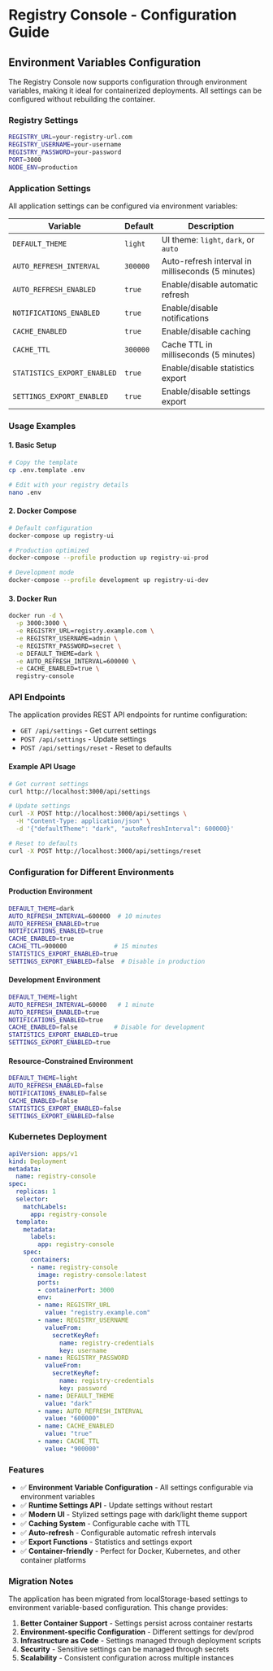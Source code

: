 # Registry Console - Configuration Guide

## Environment Variables Configuration

The Registry Console now supports configuration through environment variables, making it ideal for containerized deployments. All settings can be configured without rebuilding the container.

### Registry Settings

```bash
REGISTRY_URL=your-registry-url.com
REGISTRY_USERNAME=your-username
REGISTRY_PASSWORD=your-password
PORT=3000
NODE_ENV=production
```

### Application Settings

All application settings can be configured via environment variables:

| Variable | Default | Description |
|----------|---------|-------------|
| `DEFAULT_THEME` | `light` | UI theme: `light`, `dark`, or `auto` |
| `AUTO_REFRESH_INTERVAL` | `300000` | Auto-refresh interval in milliseconds (5 minutes) |
| `AUTO_REFRESH_ENABLED` | `true` | Enable/disable automatic refresh |
| `NOTIFICATIONS_ENABLED` | `true` | Enable/disable notifications |
| `CACHE_ENABLED` | `true` | Enable/disable caching |
| `CACHE_TTL` | `300000` | Cache TTL in milliseconds (5 minutes) |
| `STATISTICS_EXPORT_ENABLED` | `true` | Enable/disable statistics export |
| `SETTINGS_EXPORT_ENABLED` | `true` | Enable/disable settings export |

### Usage Examples

#### 1. Basic Setup
```bash
# Copy the template
cp .env.template .env

# Edit with your registry details
nano .env
```

#### 2. Docker Compose
```bash
# Default configuration
docker-compose up registry-ui

# Production optimized
docker-compose --profile production up registry-ui-prod

# Development mode
docker-compose --profile development up registry-ui-dev
```

#### 3. Docker Run
```bash
docker run -d \
  -p 3000:3000 \
  -e REGISTRY_URL=registry.example.com \
  -e REGISTRY_USERNAME=admin \
  -e REGISTRY_PASSWORD=secret \
  -e DEFAULT_THEME=dark \
  -e AUTO_REFRESH_INTERVAL=600000 \
  -e CACHE_ENABLED=true \
  registry-console
```

### API Endpoints

The application provides REST API endpoints for runtime configuration:

- `GET /api/settings` - Get current settings
- `POST /api/settings` - Update settings
- `POST /api/settings/reset` - Reset to defaults

#### Example API Usage

```bash
# Get current settings
curl http://localhost:3000/api/settings

# Update settings
curl -X POST http://localhost:3000/api/settings \
  -H "Content-Type: application/json" \
  -d '{"defaultTheme": "dark", "autoRefreshInterval": 600000}'

# Reset to defaults
curl -X POST http://localhost:3000/api/settings/reset
```

### Configuration for Different Environments

#### Production Environment
```bash
DEFAULT_THEME=dark
AUTO_REFRESH_INTERVAL=600000  # 10 minutes
AUTO_REFRESH_ENABLED=true
NOTIFICATIONS_ENABLED=true
CACHE_ENABLED=true
CACHE_TTL=900000             # 15 minutes
STATISTICS_EXPORT_ENABLED=true
SETTINGS_EXPORT_ENABLED=false  # Disable in production
```

#### Development Environment
```bash
DEFAULT_THEME=light
AUTO_REFRESH_INTERVAL=60000   # 1 minute
AUTO_REFRESH_ENABLED=true
NOTIFICATIONS_ENABLED=true
CACHE_ENABLED=false          # Disable for development
STATISTICS_EXPORT_ENABLED=true
SETTINGS_EXPORT_ENABLED=true
```

#### Resource-Constrained Environment
```bash
DEFAULT_THEME=light
AUTO_REFRESH_ENABLED=false
NOTIFICATIONS_ENABLED=false
CACHE_ENABLED=false
STATISTICS_EXPORT_ENABLED=false
SETTINGS_EXPORT_ENABLED=false
```

### Kubernetes Deployment

```yaml
apiVersion: apps/v1
kind: Deployment
metadata:
  name: registry-console
spec:
  replicas: 1
  selector:
    matchLabels:
      app: registry-console
  template:
    metadata:
      labels:
        app: registry-console
    spec:
      containers:
      - name: registry-console
        image: registry-console:latest
        ports:
        - containerPort: 3000
        env:
        - name: REGISTRY_URL
          value: "registry.example.com"
        - name: REGISTRY_USERNAME
          valueFrom:
            secretKeyRef:
              name: registry-credentials
              key: username
        - name: REGISTRY_PASSWORD
          valueFrom:
            secretKeyRef:
              name: registry-credentials
              key: password
        - name: DEFAULT_THEME
          value: "dark"
        - name: AUTO_REFRESH_INTERVAL
          value: "600000"
        - name: CACHE_ENABLED
          value: "true"
        - name: CACHE_TTL
          value: "900000"
```

### Features

- ✅ **Environment Variable Configuration** - All settings configurable via environment variables
- ✅ **Runtime Settings API** - Update settings without restart
- ✅ **Modern UI** - Stylized settings page with dark/light theme support
- ✅ **Caching System** - Configurable cache with TTL
- ✅ **Auto-refresh** - Configurable automatic refresh intervals
- ✅ **Export Functions** - Statistics and settings export
- ✅ **Container-friendly** - Perfect for Docker, Kubernetes, and other container platforms

### Migration Notes

The application has been migrated from localStorage-based settings to environment variable-based configuration. This change provides:

1. **Better Container Support** - Settings persist across container restarts
2. **Environment-specific Configuration** - Different settings for dev/prod
3. **Infrastructure as Code** - Settings managed through deployment scripts
4. **Security** - Sensitive settings can be managed through secrets
5. **Scalability** - Consistent configuration across multiple instances
